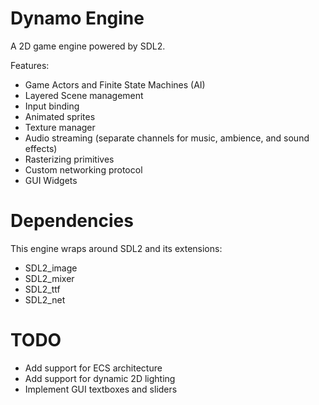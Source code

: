 # Dynamo Engine

A 2D game engine powered by SDL2.

Features:
- Game Actors and Finite State Machines (AI)
- Layered Scene management
- Input binding
- Animated sprites
- Texture manager
- Audio streaming (separate channels for music, ambience, and sound effects)
- Rasterizing primitives
- Custom networking protocol
- GUI Widgets

# Dependencies

This engine wraps around SDL2 and its extensions:
- SDL2_image
- SDL2_mixer
- SDL2_ttf
- SDL2_net

# TODO
- Add support for ECS architecture
- Add support for dynamic 2D lighting
- Implement GUI textboxes and sliders